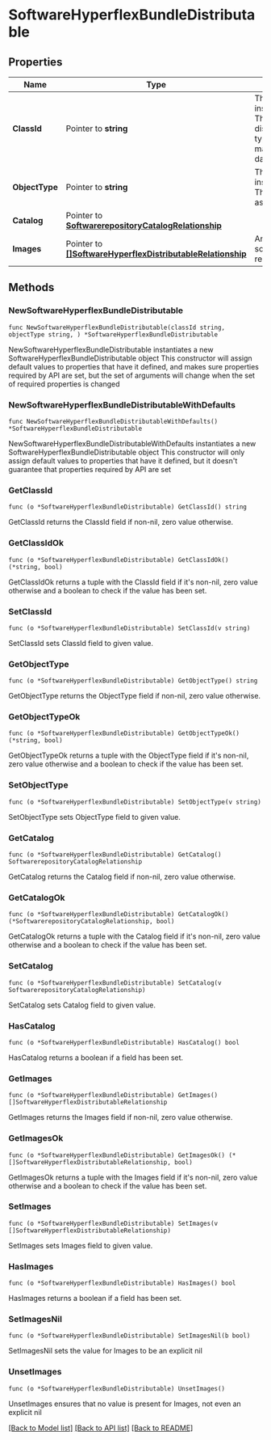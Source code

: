 # SoftwareHyperflexBundleDistributable

## Properties

Name | Type | Description | Notes
------------ | ------------- | ------------- | -------------
**ClassId** | Pointer to **string** | The fully-qualified name of the instantiated, concrete type. This property is used as a discriminator to identify the type of the payload when marshaling and unmarshaling data. | [default to "software.HyperflexBundleDistributable"]
**ObjectType** | Pointer to **string** | The fully-qualified name of the instantiated, concrete type. The value should be the same as the &#39;ClassId&#39; property. | [default to "software.HyperflexBundleDistributable"]
**Catalog** | Pointer to [**SoftwarerepositoryCatalogRelationship**](SoftwarerepositoryCatalogRelationship.md) |  | [optional] 
**Images** | Pointer to [**[]SoftwareHyperflexDistributableRelationship**](SoftwareHyperflexDistributableRelationship.md) | An array of relationships to softwareHyperflexDistributable resources. | [optional] [readonly] 

## Methods

### NewSoftwareHyperflexBundleDistributable

`func NewSoftwareHyperflexBundleDistributable(classId string, objectType string, ) *SoftwareHyperflexBundleDistributable`

NewSoftwareHyperflexBundleDistributable instantiates a new SoftwareHyperflexBundleDistributable object
This constructor will assign default values to properties that have it defined,
and makes sure properties required by API are set, but the set of arguments
will change when the set of required properties is changed

### NewSoftwareHyperflexBundleDistributableWithDefaults

`func NewSoftwareHyperflexBundleDistributableWithDefaults() *SoftwareHyperflexBundleDistributable`

NewSoftwareHyperflexBundleDistributableWithDefaults instantiates a new SoftwareHyperflexBundleDistributable object
This constructor will only assign default values to properties that have it defined,
but it doesn't guarantee that properties required by API are set

### GetClassId

`func (o *SoftwareHyperflexBundleDistributable) GetClassId() string`

GetClassId returns the ClassId field if non-nil, zero value otherwise.

### GetClassIdOk

`func (o *SoftwareHyperflexBundleDistributable) GetClassIdOk() (*string, bool)`

GetClassIdOk returns a tuple with the ClassId field if it's non-nil, zero value otherwise
and a boolean to check if the value has been set.

### SetClassId

`func (o *SoftwareHyperflexBundleDistributable) SetClassId(v string)`

SetClassId sets ClassId field to given value.


### GetObjectType

`func (o *SoftwareHyperflexBundleDistributable) GetObjectType() string`

GetObjectType returns the ObjectType field if non-nil, zero value otherwise.

### GetObjectTypeOk

`func (o *SoftwareHyperflexBundleDistributable) GetObjectTypeOk() (*string, bool)`

GetObjectTypeOk returns a tuple with the ObjectType field if it's non-nil, zero value otherwise
and a boolean to check if the value has been set.

### SetObjectType

`func (o *SoftwareHyperflexBundleDistributable) SetObjectType(v string)`

SetObjectType sets ObjectType field to given value.


### GetCatalog

`func (o *SoftwareHyperflexBundleDistributable) GetCatalog() SoftwarerepositoryCatalogRelationship`

GetCatalog returns the Catalog field if non-nil, zero value otherwise.

### GetCatalogOk

`func (o *SoftwareHyperflexBundleDistributable) GetCatalogOk() (*SoftwarerepositoryCatalogRelationship, bool)`

GetCatalogOk returns a tuple with the Catalog field if it's non-nil, zero value otherwise
and a boolean to check if the value has been set.

### SetCatalog

`func (o *SoftwareHyperflexBundleDistributable) SetCatalog(v SoftwarerepositoryCatalogRelationship)`

SetCatalog sets Catalog field to given value.

### HasCatalog

`func (o *SoftwareHyperflexBundleDistributable) HasCatalog() bool`

HasCatalog returns a boolean if a field has been set.

### GetImages

`func (o *SoftwareHyperflexBundleDistributable) GetImages() []SoftwareHyperflexDistributableRelationship`

GetImages returns the Images field if non-nil, zero value otherwise.

### GetImagesOk

`func (o *SoftwareHyperflexBundleDistributable) GetImagesOk() (*[]SoftwareHyperflexDistributableRelationship, bool)`

GetImagesOk returns a tuple with the Images field if it's non-nil, zero value otherwise
and a boolean to check if the value has been set.

### SetImages

`func (o *SoftwareHyperflexBundleDistributable) SetImages(v []SoftwareHyperflexDistributableRelationship)`

SetImages sets Images field to given value.

### HasImages

`func (o *SoftwareHyperflexBundleDistributable) HasImages() bool`

HasImages returns a boolean if a field has been set.

### SetImagesNil

`func (o *SoftwareHyperflexBundleDistributable) SetImagesNil(b bool)`

 SetImagesNil sets the value for Images to be an explicit nil

### UnsetImages
`func (o *SoftwareHyperflexBundleDistributable) UnsetImages()`

UnsetImages ensures that no value is present for Images, not even an explicit nil

[[Back to Model list]](../README.md#documentation-for-models) [[Back to API list]](../README.md#documentation-for-api-endpoints) [[Back to README]](../README.md)


